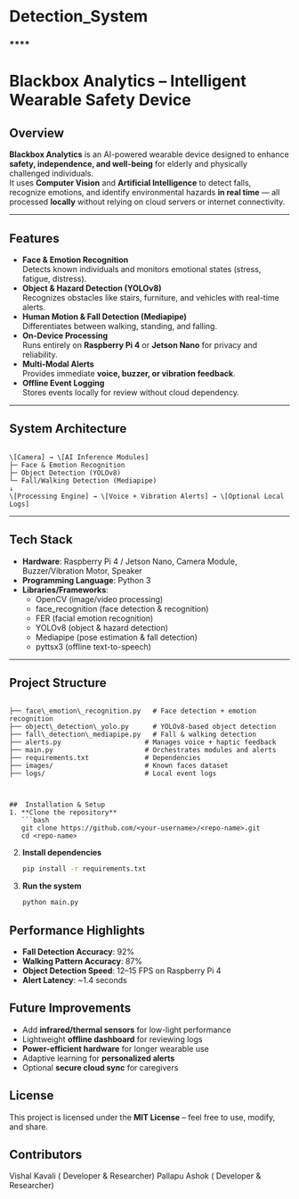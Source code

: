# Detection_System
### ****
#  Blackbox Analytics – Intelligent Wearable Safety Device

##  Overview
**Blackbox Analytics** is an AI-powered wearable device designed to enhance **safety, independence, and well-being** for elderly and physically challenged individuals.  
It uses **Computer Vision** and **Artificial Intelligence** to detect falls, recognize emotions, and identify environmental hazards **in real time** — all processed **locally** without relying on cloud servers or internet connectivity.

---

##  Features
- **Face & Emotion Recognition**  
  Detects known individuals and monitors emotional states (stress, fatigue, distress).  
- **Object & Hazard Detection (YOLOv8)**  
  Recognizes obstacles like stairs, furniture, and vehicles with real-time alerts.  
- **Human Motion & Fall Detection (Mediapipe)**  
  Differentiates between walking, standing, and falling.  
- **On-Device Processing**  
  Runs entirely on **Raspberry Pi 4** or **Jetson Nano** for privacy and reliability.  
- **Multi-Modal Alerts**  
  Provides immediate **voice, buzzer, or vibration feedback**.  
- **Offline Event Logging**  
  Stores events locally for review without cloud dependency.  

---

##  System Architecture
```

\[Camera] → \[AI Inference Modules]
├─ Face & Emotion Recognition
├─ Object Detection (YOLOv8)
└─ Fall/Walking Detection (Mediapipe)
↓
\[Processing Engine] → \[Voice + Vibration Alerts] → \[Optional Local Logs]

```

---

##  Tech Stack
- **Hardware**: Raspberry Pi 4 / Jetson Nano, Camera Module, Buzzer/Vibration Motor, Speaker  
- **Programming Language**: Python 3  
- **Libraries/Frameworks**:  
  - OpenCV (image/video processing)  
  - face_recognition (face detection & recognition)  
  - FER (facial emotion recognition)  
  - YOLOv8 (object & hazard detection)  
  - Mediapipe (pose estimation & fall detection)  
  - pyttsx3 (offline text-to-speech)  

---

##  Project Structure
```

├── face\_emotion\_recognition.py   # Face detection + emotion recognition
├── object\_detection\_yolo.py      # YOLOv8-based object detection
├── fall\_detection\_mediapipe.py   # Fall & walking detection
├── alerts.py                     # Manages voice + haptic feedback
├── main.py                       # Orchestrates modules and alerts
├── requirements.txt              # Dependencies
├── images/                       # Known faces dataset
├── logs/                         # Local event logs



##  Installation & Setup
1. **Clone the repository**
   ```bash
   git clone https://github.com/<your-username>/<repo-name>.git
   cd <repo-name>
````

2. **Install dependencies**

   ```bash
   pip install -r requirements.txt
   ```

3. **Run the system**

   ```bash
   python main.py
   ```


##  Performance Highlights

* **Fall Detection Accuracy**: 92%
* **Walking Pattern Accuracy**: 87%
* **Object Detection Speed**: 12–15 FPS on Raspberry Pi 4
* **Alert Latency**: \~1.4 seconds


##  Future Improvements

* Add **infrared/thermal sensors** for low-light performance
* Lightweight **offline dashboard** for reviewing logs
* **Power-efficient hardware** for longer wearable use
* Adaptive learning for **personalized alerts**
* Optional **secure cloud sync** for caregivers


##  License

This project is licensed under the **MIT License** – feel free to use, modify, and share.



##  Contributors

   Vishal Kavali ( Developer & Researcher)
   Pallapu Ashok ( Developer & Researcher)






